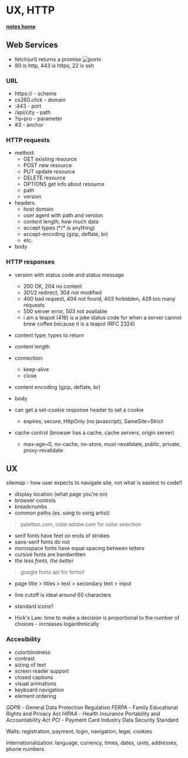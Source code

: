 # UX, HTTP
[**notes home**](../notes.md)

## Web Services
* fetch(url) returns a promise
![ports](https://raw.githubusercontent.com/webprogramming260/.github/main/profile/webServices/ports/webServicesPorts.jpg)
* 80 is http, 443 is https, 22 is ssh

### URL
*  https:// - scheme
*  cs260.click - domain
*  :443 - port
*  /api/city - path
*  ?q=pro - parameter
*  #3 - anchor

### HTTP requests
* method:
  * GET existing resource
  * POST new resource
  * PUT update resource
  * DELETE resource
  * OPTIONS get info about resource
  * path
  * version
* headers
  * host domain
  * user agent with path and version
  * content length, how much data
  * accept types (\*/\* is anything)
  * accept-encoding (gzip, deflate, br)
  * etc.
* body 

### HTTP responses
* version with status code and status message
  * 200 OK, 204 no content
  * 301/2 redirect, 304 not modified
  * 400 bad request, 404 not found, 403 forbidden, 429 too many requests
  * 500 server error, 503 not available
  * i am a teapot (418) is a joke status code for when a server cannot brew coffee because it is a teapot (RFC 2324) 
* content type: types to return
* content length
* connection:
  * keep-alive
  * close
* content encoding (gzip, deflate, br)
* body

* can get a set-cookie response header to set a cookie
  * expires, secure, HttpOnly (no javascript), SameSite=Strict
* cache control (browser has a cache, cache servers, origin server)
    * max-age=0, no-cache, no-store, must-revalidate, public, private, proxy-revalidate

## UX
sitemap - how user expects to navigate site, not what is easiest to code!!

* display location (what page you're on)
* browser controls
* breadcrumbs 
* common paths (ex. song to song artist)

> paletton.com, color.adobe.com for color selection

* serif fonts have feet on ends of strokes
* sans-serif fonts do not
* monospace fonts have equal spacing between letters
* cursive fonts are handwritten
* *the less fonts, the better*

>  google fonts api for fonts!!

* page title > titles > text > secondary text > input
* line cutoff is ideal around 60 characters
* standard icons!!

* Hick's Law: time to make a decision is proportional to the number of choices - increases logarithmically

### Accesibility
* colorblindness
* contrast
* sizing of text
* screen reader support
* closed captions
* visual animations
* keyboard navigation
* element ordering

*GDPR* - General Data Protection Regulation
*FERPA* - Family Educational Rights and Privacy Act
*HIPAA* - Health Insurance Portability and Accountability Act
*PCI* - Payment Card Industry Data Security Standard

Walls: registration, payment, login, navigation, legal, cookies

Internationalization: language, currency, times, dates, units, addresses, phone numbers

